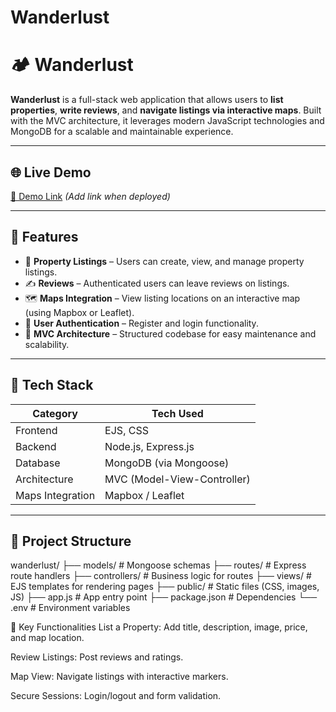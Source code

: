 # Wanderlust
 # 🏕️ Wanderlust

**Wanderlust** is a full-stack web application that allows users to **list properties**, **write reviews**, and **navigate listings via interactive maps**. Built with the MVC architecture, it leverages modern JavaScript technologies and MongoDB for a scalable and maintainable experience.

---

## 🌐 Live Demo

[🔗 Demo Link](#) *(Add link when deployed)*

---

## 🚀 Features

- 🏡 **Property Listings** – Users can create, view, and manage property listings.
- ✍️ **Reviews** – Authenticated users can leave reviews on listings.
- 🗺️ **Maps Integration** – View listing locations on an interactive map (using Mapbox or Leaflet).
- 👤 **User Authentication** – Register and login functionality.
- 🧭 **MVC Architecture** – Structured codebase for easy maintenance and scalability.

---

## 🧱 Tech Stack

| Category         | Tech Used              |
|------------------|------------------------|
| Frontend         | EJS, CSS               |
| Backend          | Node.js, Express.js    |
| Database         | MongoDB (via Mongoose) |
| Architecture     | MVC (Model-View-Controller) |
| Maps Integration | Mapbox / Leaflet       |

---

## 📁 Project Structure

wanderlust/ ├── models/ # Mongoose schemas ├── routes/ # Express route handlers ├── controllers/ # Business logic for routes ├── views/ # EJS templates for rendering pages ├── public/ # Static files (CSS, images, JS) ├── app.js # App entry point ├── package.json # Dependencies └── .env # Environment variables

🧪 Key Functionalities
List a Property: Add title, description, image, price, and map location.

Review Listings: Post reviews and ratings.

Map View: Navigate listings with interactive markers.

Secure Sessions: Login/logout and form validation.




